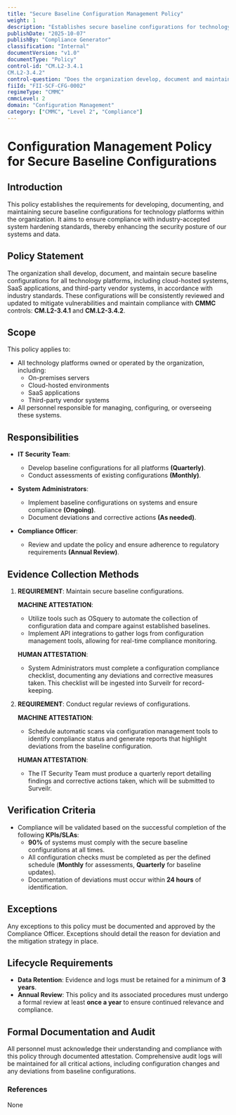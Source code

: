 ```yaml
---
title: "Secure Baseline Configuration Management Policy"
weight: 1
description: "Establishes secure baseline configurations for technology platforms to enhance security and ensure compliance with CMMC controls."
publishDate: "2025-10-07"
publishBy: "Compliance Generator"
classification: "Internal"
documentVersion: "v1.0"
documentType: "Policy"
control-id: "CM.L2-3.4.1
CM.L2-3.4.2"
control-question: "Does the organization develop, document and maintain secure baseline configurations for technology platforms that are consistent with industry-accepted system hardening standards?"
fiiId: "FII-SCF-CFG-0002"
regimeType: "CMMC"
cmmcLevel: 2
domain: "Configuration Management"
category: ["CMMC", "Level 2", "Compliance"]
---
```


# Configuration Management Policy for Secure Baseline Configurations

## Introduction
This policy establishes the requirements for developing, documenting, and maintaining secure baseline configurations for technology platforms within the organization. It aims to ensure compliance with industry-accepted system hardening standards, thereby enhancing the security posture of our systems and data.

## Policy Statement
The organization shall develop, document, and maintain secure baseline configurations for all technology platforms, including cloud-hosted systems, SaaS applications, and third-party vendor systems, in accordance with industry standards. These configurations will be consistently reviewed and updated to mitigate vulnerabilities and maintain compliance with **CMMC** controls: **CM.L2-3.4.1** and **CM.L2-3.4.2**.

## Scope
This policy applies to:
- All technology platforms owned or operated by the organization, including:
  - On-premises servers
  - Cloud-hosted environments
  - SaaS applications
  - Third-party vendor systems
- All personnel responsible for managing, configuring, or overseeing these systems.

## Responsibilities
- **IT Security Team**: 
  - Develop baseline configurations for all platforms **(Quarterly)**.
  - Conduct assessments of existing configurations **(Monthly)**.

- **System Administrators**: 
  - Implement baseline configurations on systems and ensure compliance **(Ongoing)**.
  - Document deviations and corrective actions **(As needed)**.

- **Compliance Officer**: 
  - Review and update the policy and ensure adherence to regulatory requirements **(Annual Review)**.

## Evidence Collection Methods

1. **REQUIREMENT**: Maintain secure baseline configurations.
   
   **MACHINE ATTESTATION**:
   - Utilize tools such as OSquery to automate the collection of configuration data and compare against established baselines.
   - Implement API integrations to gather logs from configuration management tools, allowing for real-time compliance monitoring.

   **HUMAN ATTESTATION**:
   - System Administrators must complete a configuration compliance checklist, documenting any deviations and corrective measures taken. This checklist will be ingested into Surveilr for record-keeping.

2. **REQUIREMENT**: Conduct regular reviews of configurations.

   **MACHINE ATTESTATION**:
   - Schedule automatic scans via configuration management tools to identify compliance status and generate reports that highlight deviations from the baseline configuration.

   **HUMAN ATTESTATION**:
   - The IT Security Team must produce a quarterly report detailing findings and corrective actions taken, which will be submitted to Surveilr.

## Verification Criteria
- Compliance will be validated based on the successful completion of the following **KPIs/SLAs**:
  - **90%** of systems must comply with the secure baseline configurations at all times.
  - All configuration checks must be completed as per the defined schedule (**Monthly** for assessments, **Quarterly** for baseline updates).
  - Documentation of deviations must occur within **24 hours** of identification.

## Exceptions
Any exceptions to this policy must be documented and approved by the Compliance Officer. Exceptions should detail the reason for deviation and the mitigation strategy in place.

## Lifecycle Requirements
- **Data Retention**: Evidence and logs must be retained for a minimum of **3 years**.
- **Annual Review**: This policy and its associated procedures must undergo a formal review at least **once a year** to ensure continued relevance and compliance.

## Formal Documentation and Audit
All personnel must acknowledge their understanding and compliance with this policy through documented attestation. Comprehensive audit logs will be maintained for all critical actions, including configuration changes and any deviations from baseline configurations.

### References
None